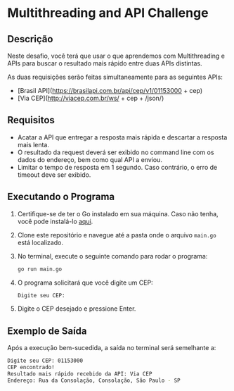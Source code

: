 # Multithreading and API Challenge

## Descrição

Neste desafio, você terá que usar o que aprendemos com Multithreading e APIs para buscar o resultado mais rápido entre duas APIs distintas.

As duas requisições serão feitas simultaneamente para as seguintes APIs:
- [Brasil API](https://brasilapi.com.br/api/cep/v1/01153000 + cep)
- [Via CEP](http://viacep.com.br/ws/ + cep + /json/)

## Requisitos

- Acatar a API que entregar a resposta mais rápida e descartar a resposta mais lenta.
- O resultado da request deverá ser exibido no command line com os dados do endereço, bem como qual API a enviou.
- Limitar o tempo de resposta em 1 segundo. Caso contrário, o erro de timeout deve ser exibido.

## Executando o Programa

1. Certifique-se de ter o Go instalado em sua máquina. Caso não tenha, você pode instalá-lo [aqui](https://golang.org/dl/).

2. Clone este repositório e navegue até a pasta onde o arquivo `main.go` está localizado.

3. No terminal, execute o seguinte comando para rodar o programa:
    ```sh
    go run main.go
    ```

4. O programa solicitará que você digite um CEP:
    ```sh
    Digite seu CEP:
    ```

5. Digite o CEP desejado e pressione Enter.

## Exemplo de Saída

Após a execução bem-sucedida, a saída no terminal será semelhante a:

```sh
Digite seu CEP: 01153000
CEP encontrado!
Resultado mais rápido recebido da API: Via CEP
Endereço: Rua da Consolação, Consolação, São Paulo - SP
